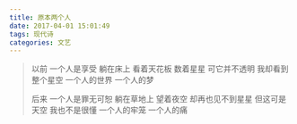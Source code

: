 ```yaml
---
title: 原本两个人
date: 2017-04-01 15:01:49
tags: 现代诗
categories: 文艺
---
```

<blockquote class="blockquote-center">
以前
一个人是享受
躺在床上
看着天花板
数着星星
可它并不透明
我却看到整个星空
一个人的世界
一个人的梦

后来
一个人是罪无可恕
躺在草地上
望着夜空
却再也见不到星星
但这可是天空
我也不是很懂
一个人的牢笼
一个人的痛
</blockquote>

